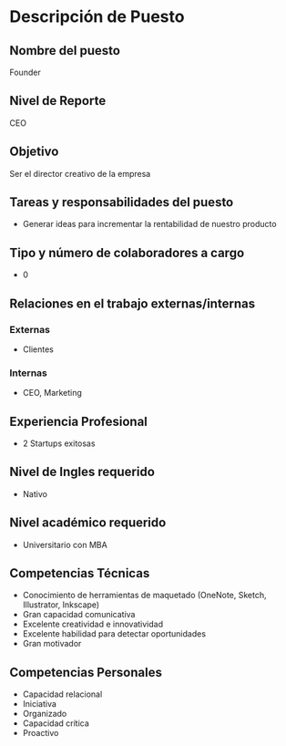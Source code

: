 # Descripción de Puesto

## Nombre del puesto
Founder

## Nivel de Reporte
CEO

## Objetivo
Ser el director creativo de la empresa

## Tareas y responsabilidades del puesto
* Generar ideas para incrementar la rentabilidad de nuestro producto

## Tipo y número de colaboradores a cargo
* 0

## Relaciones en el trabajo externas/internas
### Externas
* Clientes

### Internas
* CEO, Marketing

## Experiencia Profesional
* 2 Startups exitosas

## Nivel de Ingles requerido
* Nativo

## Nivel académico requerido
* Universitario con MBA

## Competencias Técnicas
* Conocimiento de herramientas de maquetado (OneNote, Sketch, Illustrator, Inkscape)
* Gran capacidad comunicativa
* Excelente creatividad e innovatividad
* Excelente habilidad para detectar oportunidades
* Gran motivador

## Competencias Personales
* Capacidad relacional
* Iniciativa
* Organizado
* Capacidad crítica
* Proactivo
